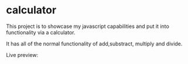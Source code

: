 # calculator

This project is to showcase my javascript capabilities and put it into functionality via a calculator.

It has all of the normal functionality of add,substract, multiply and divide.

Live preview: